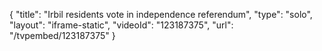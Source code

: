 {
    "title": "Irbil residents vote in independence referendum",
    "type": "solo",
    "layout": "iframe-static",
    "videoId": "123187375",
    "url": "\/tvpembed\/123187375"
}